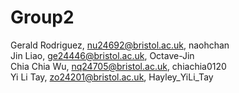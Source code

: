 # Group2

Gerald Rodriguez, nu24692@bristol.ac.uk, naohchan  
Jin Liao, ge24446@bristol.ac.uk, Octave-Jin  
Chia Chia Wu, nq24705@bristol.ac.uk, chiachia0120  
Yi Li Tay, zo24201@bristol.ac.uk, Hayley_YiLi_Tay  